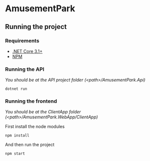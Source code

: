 # AmusementPark

## Running the project

### Requirements
- [.NET Core 3.1+](https://dotnet.microsoft.com/download/dotnet-core/3.1)
- [NPM](https://www.npmjs.com/get-npm)

### Running the API
*You should be at the API project folder (\<path\>/AmusementPark.Api)*
```
dotnet run
```

### Running the frontend
*You should be at the ClientApp folder (\<path\>/AmusementPark.WebApp/ClientApp)*

First install the node modules
```
npm install
``` 
And then run the project
```
npm start
```
